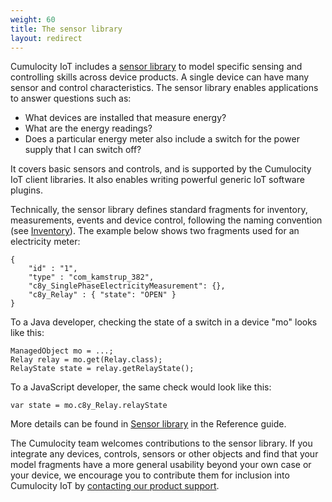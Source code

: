 ```yaml
---
weight: 60
title: The sensor library
layout: redirect
---
```


Cumulocity IoT includes a [sensor library](/reference/sensor-library) to model specific sensing and controlling skills across device products. A single device can have many sensor and control characteristics. The sensor library enables applications to answer questions such as:

-   What devices are installed that measure energy?
-   What are the energy readings?
-   Does a particular energy meter also include a switch for the power supply that I can switch off?

It covers basic sensors and controls, and is supported by the Cumulocity IoT client libraries. It also enables writing powerful generic IoT software plugins.

Technically, the sensor library defines standard fragments for inventory, measurements, events and device control, following the naming convention (see [Inventory](#inventory)). The example below shows two fragments used for an electricity meter:

<pre><code class="json">{
	"id" : "1",
	"type" : "com_kamstrup_382",
	"c8y_SinglePhaseElectricityMeasurement": {},
	"c8y_Relay" : { "state": "OPEN" }
}</code></pre>

To a Java developer, checking the state of a switch in a device "mo" looks like this:

<pre><code class="java">ManagedObject mo = ...;
Relay relay = mo.get(Relay.class);
RelayState state = relay.getRelayState();</code></pre>

To a JavaScript developer, the same check would look like this:

<pre><code class="js">var state = mo.c8y_Relay.relayState</code></pre>

More details can be found in [Sensor library](/reference/sensor-library) in the Reference guide.

The Cumulocity team welcomes contributions to the sensor library. If you integrate any devices, controls, sensors or other objects and find that your model fragments have a more general usability beyond your own case or your device, we encourage you to contribute them for inclusion into Cumulocity IoT by [contacting our product support](/about-doc/contacting-support). 
